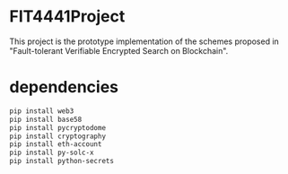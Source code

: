 # FIT4441Project
This project is the prototype implementation of the schemes proposed in "Fault-tolerant Verifiable Encrypted Search on Blockchain".

# dependencies
```bash
pip install web3
pip install base58
pip install pycryptodome
pip install cryptography
pip install eth-account
pip install py-solc-x
pip install python-secrets
```
